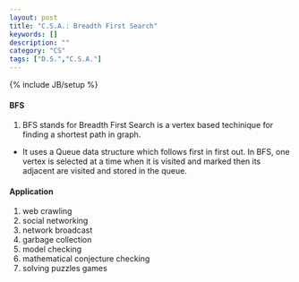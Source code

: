 ```yaml
---
layout: post
title: "C.S.A.: Breadth First Search"
keywords: []
description: ""
category: "CS"
tags: ["D.S.","C.S.A."]
---
```

{% include JB/setup %}

#### BFS
1. BFS stands for Breadth First Search is a vertex based techinique for finding
   a shortest path in graph. 
- It uses a Queue data structure which follows first in first out. In BFS, one
  vertex is selected at a time when it is visited and marked then its adjacent
  are visited and stored in the queue. 




#### Application
1. web crawling
2. social networking
3. network broadcast
4. garbage collection
5. model checking
6. mathematical conjecture checking
7. solving puzzles games

